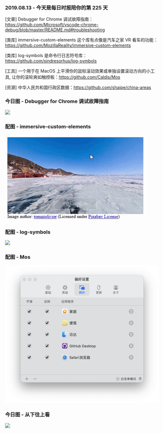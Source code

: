 ### 2019.08.13 - 今天是每日时报陪你的第 225 天

[文章] Debugger for Chrome 调试故障指南：<https://github.com/Microsoft/vscode-chrome-debug/blob/master/README.md#troubleshooting>

[类库] immersive-custom-elements 这个库有点像是汽车之家 VR 看车的功能：<https://github.com/MozillaReality/immersive-custom-elements>

[类库] log-symbols 是命令行日志符号库：<https://github.com/sindresorhus/log-symbols>

[工具] 一个用于在 MacOS 上平滑你的鼠标滚动效果或单独设置滚动方向的小工具, 让你的滚轮爽如触控板：<https://github.com/Caldis/Mos>

[资源] 中华人民共和国行政区数据：<https://github.com/shaipe/china-areas>

### 今日图 - Debugger for Chrome 调试故障指南
![](https://github.com/Microsoft/vscode-chrome-debug/raw/master/images/demo.gif?raw=truek)

### 配图 - immersive-custom-elements
![](https://raw.githubusercontent.com/MozillaReality/immersive-custom-elements/master/screenshots/img-360.gif)

### 配图 - log-symbols
![](https://raw.githubusercontent.com/sindresorhus/log-symbols/master/screenshot.png)

### 配图 - Mos
![](https://raw.githubusercontent.com/Caldis/Mos/master/docs/resources/image/cn/PreferencesExceptionFull.png)

### 今日图 - 从下往上看
![](http://qn.40zhe.com/16c887267683c425)
